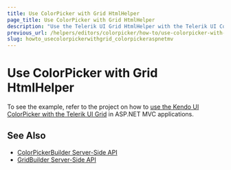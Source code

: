 ```yaml
---
title: Use ColorPicker with Grid HtmlHelper
page_title: Use ColorPicker with Grid HtmlHelper
description: "Use the Telerik UI Grid HtmlHelper with the Telerik UI ColorPicker HtmlHelper in ASP.NET MVC applications."
previous_url: /helpers/editors/colorpicker/how-to/use-colorpicker-with-grid-helper-mvc
slug: howto_usecolorpickerwithgrid_colorpickeraspnetmv
---
```


# Use ColorPicker with Grid HtmlHelper

To see the example, refer to the project on how to [use the Kendo UI ColorPicker with the Telerik UI Grid](https://github.com/telerik/ui-for-aspnet-mvc-examples/tree/master/grid/grid-contains-color-picker) in ASP.NET MVC applications.

## See Also

* [ColorPickerBuilder Server-Side API](https://docs.telerik.com/aspnet-mvc/api/Kendo.Mvc.UI.Fluent/ColorPickerBuilder)
* [GridBuilder Server-Side API](https://docs.telerik.com/aspnet-mvc/api/Kendo.Mvc.UI.Fluent/GridBuilder)

